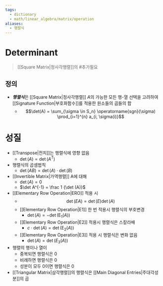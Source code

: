 ```yaml
---
tags:
  - dictionary
  - math/linear_algebra/matrix/operation
aliases:
  - 행렬식
---
```

# Determinant
> [[Square Matrix|정사각행렬]]의 #추가필요 
## 정의 
+ ***행렬식***은 [[Square Matrix|정사각행렬]] $A$의 가능한 모든 행-열 선택을 고려하여 [[Signature Function|부호화함수]]를 적용한 원소들의 곱들의 합
	+ $$\det(A) = \sum_{\sigma \in S_n} \operatorname{sgn}(\sigma) \prod_{i=1}^{n} a_{i, \sigma(i)}$$
# 성질
+ [[Transpose|전치]]는 행렬식에 영향 없음
	+ $\det(A)=\det(A^T)$
+ 행렬식의 곱셈법칙
	+ $\det(AB) = \det(A)\cdot\det(B)$
+ [[Invertible Matrix|가역행렬]] A에 대해
	+ $\det(A) = 0$
	+ $\det A^{-1} = \frac 1 {\det (A)}$
+ [[Elementary Row Operation|ERO]] 적용 시
	+ $$\det(EA) = \det(E)\det(A)$$
	+ [[Elementary Row Operation|E1]] 한 번 적용시 행렬식의 부호변경
		+ $\det(A) = -\det(\operatorname{E_1}(A))$
	+ [[Elementary Row Operation|E2]] 적용시 행렬식은 스칼라배
		+ $c\cdot\det(A) = \det(\operatorname{E_2}(A))$
	+ [[Elementary Row Operation|E3]] 적용 시 행렬식은 변화 없음
		+ $\det(A)=\det(E_3(A))$
+ 행렬의 행이나 열이 
	+ 중복되면 행렬식은 0
	+ 비례하면 행렬식은 0
	+ 성분이 모두 0이면 행렬식은 0
+ [[Triangular Matrix|삼각행렬]]의 행렬식은 [[Main Diagonal Entries|주대각성분]]의 곱